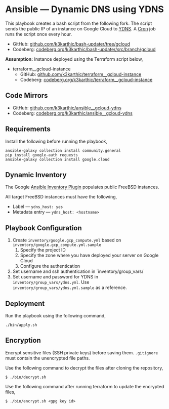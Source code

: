 # Ansible — Dynamic DNS using YDNS

This playbook creates a bash script from the following fork. The script sends the public IP of an instance on Google Cloud to [YDNS](https://ydns.io/). A [Cron](https://en.wikipedia.org/wiki/Cron) job runs the script once every hour.
* GitHub: [github.com/k3karthic/bash-updater/tree/gcloud](https://github.com/k3karthic/bash-updater/tree/gcloud)
* Codeberg: [codeberg.org/k3karthic/bash-updater/src/branch/gcloud](https://codeberg.org/k3karthic/bash-updater/src/branch/gcloud)

**Assumption:** Instance deployed using the Terraform script below,
- terraform__gcloud-instance
    - GitHub: [github.com/k3karthic/terraform__gcloud-instance](https://github.com/k3karthic/terraform__gcloud-instance)
    - Codeberg: [codeberg.org/k3karthic/terraform__gcloud-instance](https://codeberg.org/k3karthic/terraform__gcloud-instance)

## Code Mirrors

* GitHub: [github.com/k3karthic/ansible__gcloud-ydns](https://github.com/k3karthic/ansible__gcloud-ydns/)
* Codeberg: [codeberg.org/k3karthic/ansible__gcloud-ydns](https://codeberg.org/k3karthic/ansible__gcloud-ydns)

## Requirements

Install the following before running the playbook,
```
ansible-galaxy collection install community.general
pip install google-auth requests
ansible-galaxy collection install google.cloud
```

## Dynamic Inventory

The Google [Ansible Inventory Plugin](https://docs.ansible.com/ansible/latest/collections/google/cloud/gcp_compute_inventory.html) populates public FreeBSD instances.

All target FreeBSD instances must have the following,
* Label — `ydns_host: yes`
* Metadata entry — `ydns_host: <hostname>`

## Playbook Configuration

1. Create `inventory/google.gcp_compute.yml` based on `inventory/google.gcp_compute.yml.sample`
    1. Specify the project ID 
    1. Specify the zone where you have deployed your server on Google Cloud
    1. Configure the authentication
1. Set username and ssh authentication in `inventory/group_vars/
1. Set username and password for YDNS in `inventory/group_vars/ydns.yml`. Use `inventory/group_vars/ydns.yml.sample` as a reference.

## Deployment

Run the playbook using the following command,
```
./bin/apply.sh
```

## Encryption

Encrypt sensitive files (SSH private keys) before saving them. `.gitignore` must contain the unencrypted file paths.

Use the following command to decrypt the files after cloning the repository,

```
$ ./bin/decrypt.sh
```

Use the following command after running terraform to update the encrypted files,

```
$ ./bin/encrypt.sh <gpg key id>
```
